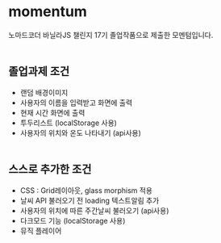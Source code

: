 # momentum
노마드코더 바닐라JS 챌린지 17기 졸업작품으로 제출한 모멘텀입니다.
<br/><br/>

## 졸업과제 조건
- 랜덤 배경이미지
- 사용자의 이름을 입력받고 화면에 출력
- 현재 시간 화면에 출력
- 투두리스트 (localStorage 사용)
- 사용자의 위치와 온도 나타내기 (api사용)
<br /><br />

## 스스로 추가한 조건
- CSS : Grid레이아웃, glass morphism 적용
- 날씨 API 불러오기 전 loading 텍스트알림 추가
- 사용자의 위치에 따른 주간날씨 불러오기 (api사용)
- 다크모드 기능 (localStorage 사용)
- 뮤직 플레이어
